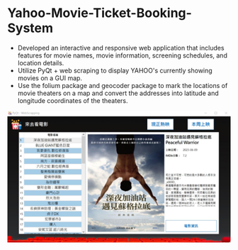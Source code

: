 # Yahoo-Movie-Ticket-Booking-System

* Developed an interactive and responsive web application that includes features for movie names, movie information, screening schedules, and location details.
* Utilize PyQt + web scraping to display YAHOO's currently showing movies on a GUI map.
* Use the folium package and geocoder package to mark the locations of movie theaters on a map and convert the addresses into latitude and longitude coordinates of the theaters.

![alt text](https://github.com/hsiaot99/Yahoo-Movie-Ticket-Booking-System/blob/main/Yahoo%20Movie%20Name%20List.jpg)
